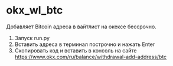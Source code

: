 # okx_wl_btc

Добавляет Bitcoin адреса в вайтлист на окексе бессрочно. 

1. Запуск run.py
2. Вставить адреса в терминал построчно и нажать Enter
3. Скопировать код и вставить в консоль на сайте https://www.okx.com/ru/balance/withdrawal-add-address/btc